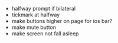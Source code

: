 - halfway prompt if bilateral
- tickmark at halfway
- make buttons higher on page for ios bar?
- make mute button
- make screen not fall asleep